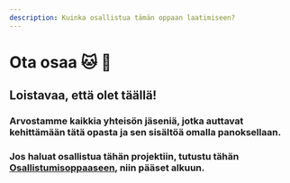 ```yaml
---
description: Kuinka osallistua tämän oppaan laatimiseen?
---
```


# Ota osaa 🐱 🚀

## Loistavaa, että olet täällä!

### Arvostamme kaikkia yhteisön jäseniä, jotka auttavat kehittämään tätä opasta ja sen sisältöä omalla panoksellaan.

### Jos haluat osallistua tähän projektiin, tutustu tähän [Osallistumisoppaaseen](untitled-1/), niin pääset alkuun. 


